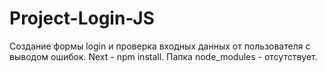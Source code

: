 # Project-Login-JS
Создание формы login и проверка входных данных от пользователя с выводом ошибок.
Next - npm install.
Папка node_modules - отсутствует.

